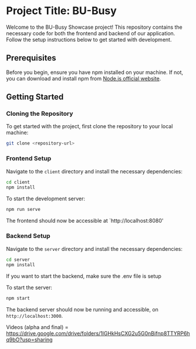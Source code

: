 
# Project Title: BU-Busy

Welcome to the BU-Busy Showcase project! This repository contains the necessary code for both the frontend and backend of our application. Follow the setup instructions below to get started with development.

## Prerequisites
Before you begin, ensure you have npm installed on your machine. If not, you can download and install npm from [Node.js official website](https://nodejs.org/).

## Getting Started

### Cloning the Repository
To get started with the project, first clone the repository to your local machine:
```bash
git clone <repository-url>
```

### Frontend Setup
Navigate to the `client` directory and install the necessary dependencies:
```bash
cd client
npm install
```
To start the development server:
```bash
npm run serve
```
The frontend should now be accessible at `http://localhost:8080'

### Backend Setup
Navigate to the `server` directory and install the necessary dependencies:
```bash
cd server
npm install
```

If you want to start the backend, make sure the .env file is setup

To start the server:
```bash
npm start
```
The backend server should now be running and accessible, on `http://localhost:3000`.

Videos (alpha and final) = https://drive.google.com/drive/folders/1lGHkHsCXG2u5G0nBifnp8TTYRP6hq9bO?usp=sharing

